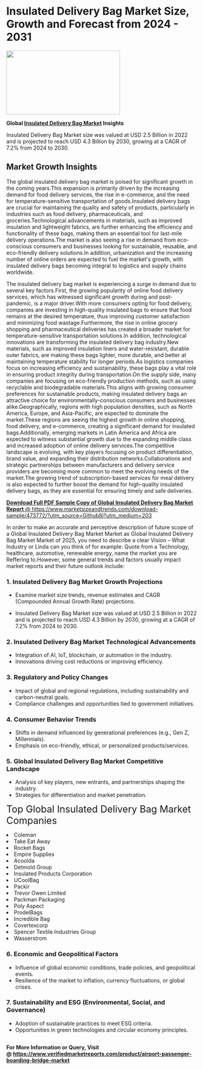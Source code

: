 <H1>Insulated Delivery Bag Market Size, Growth and Forecast from 2024 - 2031</H1><img class="aligncenter size-medium wp-image-584254" src="https://thirdeyenews.in/wp-content/uploads/2024/09/Global-Market-Research-300x168.jpeg" alt="" width="300" height="168" /><p><strong>Global&nbsp;<a href="https://www.marketsizeandtrends.com/download-sample/473772/?utm_source=Github8j?utm_medium=203">Insulated Delivery Bag Market</a> Insights</strong></p><p>Insulated Delivery Bag Market size was valued at USD 2.5 Billion in 2022 and is projected to reach USD 4.3 Billion by 2030, growing at a CAGR of 7.2% from 2024 to 2030.</p><p><h2>Market Growth Insights</h2> <p>The global insulated delivery bag market is poised for significant growth in the coming years.This expansion is primarily driven by the increasing demand for food delivery services, the rise in e-commerce, and the need for temperature-sensitive transportation of goods.Insulated delivery bags are crucial for maintaining the quality and safety of products, particularly in industries such as food delivery, pharmaceuticals, and groceries.Technological advancements in materials, such as improved insulation and lightweight fabrics, are further enhancing the efficiency and functionality of these bags, making them an essential tool for last-mile delivery operations.The market is also seeing a rise in demand from eco-conscious consumers and businesses looking for sustainable, reusable, and eco-friendly delivery solutions.In addition, urbanization and the increasing number of online orders are expected to fuel the market's growth, with insulated delivery bags becoming integral to logistics and supply chains worldwide.</p> <p><a href="#"></a></p> <p>The insulated delivery bag market is experiencing a surge in demand due to several key factors.First, the growing popularity of online food delivery services, which has witnessed significant growth during and post-pandemic, is a major driver.With more consumers opting for food delivery, companies are investing in high-quality insulated bags to ensure that food remains at the desired temperature, thus improving customer satisfaction and minimizing food wastage.Furthermore, the rise in online grocery shopping and pharmaceutical deliveries has created a broader market for temperature-sensitive transportation solutions.In addition, technological innovations are transforming the insulated delivery bag industry.New materials, such as improved insulation liners and water-resistant, durable outer fabrics, are making these bags lighter, more durable, and better at maintaining temperature stability for longer periods.As logistics companies focus on increasing efficiency and sustainability, these bags play a vital role in ensuring product integrity during transportation.On the supply side, many companies are focusing on eco-friendly production methods, such as using recyclable and biodegradable materials.This aligns with growing consumer preferences for sustainable products, making insulated delivery bags an attractive choice for environmentally-conscious consumers and businesses alike.Geographically, regions with high population densities, such as North America, Europe, and Asia-Pacific, are expected to dominate the market.These regions are seeing the highest growth in online shopping, food delivery, and e-commerce, creating a significant demand for insulated bags.Additionally, emerging markets in Latin America and Africa are expected to witness substantial growth due to the expanding middle class and increased adoption of online delivery services.The competitive landscape is evolving, with key players focusing on product differentiation, brand value, and expanding their distribution networks.Collaborations and strategic partnerships between manufacturers and delivery service providers are becoming more common to meet the evolving needs of the market.The growing trend of subscription-based services for meal delivery is also expected to further boost the demand for high-quality insulated delivery bags, as they are essential for ensuring timely and safe deliveries.<p><a href="#"></p><p><span class=""><strong>Download Full PDF Sample Copy of Global Insulated Delivery Bag Market Report</strong> @ <a href="https://www.marketsizeandtrends.com/download-sample/473772/?utm_source=Github8j?utm_medium=203" target="_blank">https://www.marketsizeandtrends.com/download-sample/473772/?utm_source=Github8j?utm_medium=203</a></span></p><p>In order to make an accurate and perceptive description of future scope of a Global&nbsp;Insulated Delivery Bag Market Market as Global&nbsp;Insulated Delivery Bag Market Market of 2025, you need to describe a clear Vision &ndash; What Industry or Linda can you think of for example: Quote from a Technology, healthcare, automotive, renewable energy, name the market you are Reffering to.However, some general trends and factors usually impact market reports and their future outlook include:</p><h3>1.&nbsp;<strong>Insulated Delivery Bag Market Growth Projections</strong></h3><ul><li>Examine market size trends, revenue estimates and CAGR (Compounded Annual Growth Rate) projections.</li><li><p>Insulated Delivery Bag Market size was valued at USD 2.5 Billion in 2022 and is projected to reach USD 4.3 Billion by 2030, growing at a CAGR of 7.2% from 2024 to 2030.</p></li></ul><h3>2.&nbsp;<strong>Insulated Delivery Bag Market Technological Advancements</strong></h3><ul><li>Integration of AI, IoT, blockchain, or automation in the industry.</li><li>Innovations driving cost reductions or improving efficiency.</li></ul><h3>3.&nbsp;<strong>Regulatory and Policy Changes</strong></h3><ul><li>Impact of global and regional regulations, including sustainability and carbon-neutral goals.</li><li>Compliance challenges and opportunities tied to government initiatives.</li></ul><h3>4.&nbsp;<strong>Consumer Behavior Trends</strong></h3><ul><li>Shifts in demand influenced by generational preferences (e.g., Gen Z, Millennials).</li><li>Emphasis on eco-friendly, ethical, or personalized products/services.</li></ul><h3>5.&nbsp;<strong>Global Insulated Delivery Bag Market Competitive Landscape</strong></h3><ul><li>Analysis of key players, new entrants, and partnerships shaping the industry.</li><li>Strategies for differentiation and market penetration.</li></ul><p data-pm-slice="1 1 []"><span style="color: inherit; font-family: inherit; font-size: 25px;">Top Global Insulated Delivery Bag Market Companies</span></p><div class="" data-test-id=""><p><li>Coleman</li><li> Take Eat Away</li><li> Rocket Bags</li><li> Empire Supplies</li><li> Acoolda</li><li> Detmold Group</li><li> Insulated Products Corporation</li><li> UCoolBag</li><li> Packir</li><li> Trevor Owen Limited</li><li> Packman Packaging</li><li> Poly Aspect</li><li> ProdelBags</li><li> Incredible Bag</li><li> Covertexcorp</li><li> Spencer Textile Industries Group</li><li> Wasserstrom</li></p></div><h3>6.&nbsp;<strong>Economic and Geopolitical Factors</strong></h3><ul><li>Influence of global economic conditions, trade policies, and geopolitical events.</li><li>Resilience of the market to inflation, currency fluctuations, or global crises.</li></ul><h3>7.&nbsp;<strong>Sustainability and ESG (Environmental, Social, and Governance)</strong></h3><ul><li>Adoption of sustainable practices to meet ESG criteria.</li><li>Opportunities in green technologies and circular economy principles.</li></ul><h2><strong style="font-size: 14px;">For More Information or Query, Visit @&nbsp;</strong><a style="background-color: #ffffff; font-size: 14px;" href="https://www.marketsizeandtrends.com/report/insulated-delivery-bag-market/" target="_blank">https://www.verifiedmarketreports.com/product/airport-passenger-boarding-bridge-market</a></h2>